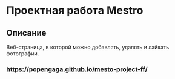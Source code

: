 # Проектная работа Mestro
## Описание
Веб-страница, в которой можно добавлять, удалять и лайкать фотографии.
### https://popengaga.github.io/mesto-project-ff/
